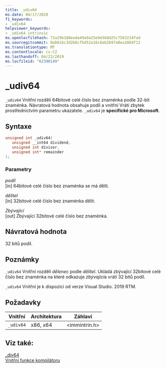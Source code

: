 ```yaml
---
title: _udiv64
ms.date: 04/17/2019
f1_keywords:
- _udiv64
helpviewer_keywords:
- _udiv64 intrinsic
ms.openlocfilehash: 73a29b180eeda49a9a25e9e568d25c7563234fad
ms.sourcegitcommit: 0ab61bc3d2b6cfbd52a16c6ab2b97a8ea1864f12
ms.translationtype: MT
ms.contentlocale: cs-CZ
ms.lasthandoff: 04/23/2019
ms.locfileid: "62390149"
---
```

# <a name="udiv64"></a>_udiv64

`_udiv64` Vnitřní rozdělí 64bitové celé číslo bez znaménka podle 32-bit znaménka. Návratová hodnota obsahuje podíl a vnitřní Vrátí zbytek prostřednictvím parametru ukazatele. `_udiv64` je **specifické pro Microsoft**.

## <a name="syntax"></a>Syntaxe

```C
unsigned int _udiv64(
   unsigned __int64 dividend,
   unsigned int divisor,
   unsigned int* remainder
);
```

### <a name="parameters"></a>Parametry

*podíl*<br/>
[in] 64bitové celé číslo bez znaménka se má dělit.

*dělitel*<br/>
[in] 32bitové celé číslo bez znaménka dělit.

*Zbývající*<br/>
[out] Zbývající 32bitové celé číslo bez znaménka.

## <a name="return-value"></a>Návratová hodnota

32 bitů podíl.

## <a name="remarks"></a>Poznámky

`_udiv64` Vnitřní rozdělí *dělenec* podle *dělitel*. Ukládá zbývající 32bitové celé číslo bez znaménka na které odkazuje *zbývající*a vrátí 32 bitů podíl.

`_udiv64` Vnitřní je k dispozici od verze Visual Studio. 2019 RTM.

## <a name="requirements"></a>Požadavky

|Vnitřní|Architektura|Záhlaví|
|---------------|------------------|------------|
|`_udiv64`|x86, x64|\<immintrin.h>|

## <a name="see-also"></a>Viz také:

[_div64](div64.md) \
[Vnitřní funkce kompilátoru](compiler-intrinsics.md)
